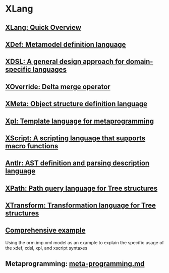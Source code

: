 # XLang

## [XLang: Quick Overview](xlang.md)

## [XDef: Metamodel definition language](xdef.md)

## [XDSL: A general design approach for domain-specific languages](xdsl.md)

## [XOverride: Delta merge operator](x-override.md)

## [XMeta: Object structure definition language](xmeta.md)

## [Xpl: Template language for metaprogramming](xpl.md)

## [XScript: A scripting language that supports macro functions](xscript.md)

## [Antlr: AST definition and parsing description language](antlr.md)

## [XPath: Path query language for Tree structures](xpath.md)

## [XTransform: Transformation language for Tree structures](xtransform.md)

## [Comprehensive example](xlang-demo.md)

Using the orm.imp.xml model as an example to explain the specific usage of the xdef, xdsl, xpl, and xscript syntaxes

## Metaprogramming: [meta-programming.md](meta-programming.md)
<!-- SOURCE_MD5:c7e315dbed6b1744df7719f522a053d9-->
